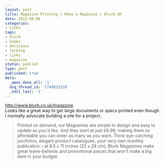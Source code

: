 ```yaml
---
layout: post
title: Magazine Printing | Make a Magazine | Blurb UK
date: 2013-09-09
categories:
- Links
tags:
- blurb
- books
- delicious
- forblog
- links
- magazine
status: publish
type: post
published: true
meta:
  _wpas_done_all: '1'
  dsq_thread_id: '1740822318'
  _edit_last: '1'
---
```

<p><a href="http://www.blurb.co.uk/magazine">http://www.blurb.co.uk/magazine</a><br />
Looks like a great way to get large documents or specs printed even though I normally advocate building a site for a project.</p>

<blockquote>
  <p>Printed on demand, our Magazines are simple to design and easy to update as you'd like. And they start at just £6.99, making them so affordable you can order as many as you want. Think eye-catching portfolios, elegant product catalogues, your very own monthly publication – at 8.5 x 11 inches (22 x 28 cm), Blurb Magazines make great leave-behinds and promotional pieces that won't make a big dent in your budget.</p>
</blockquote>

